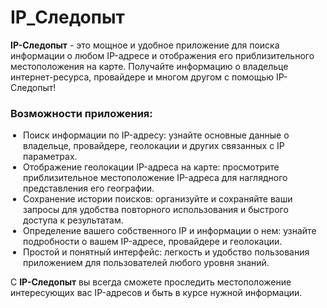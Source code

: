 # IP_Следопыт
<p><b>IP-Следопыт</b> - это мощное и удобное приложение для поиска информации о любом IP-адресе и отображения его приблизительного местоположения на карте. Получайте информацию о владельце интернет-ресурса, провайдере и многом другом с помощью IP-Следопыт!</p>

<h3>Возможности приложения:</h3>
<ul style="padding-left: 20px;">
  <li>Поиск информации по IP-адресу: узнайте основные данные о владельце, провайдере, геолокации и других связанных с IP параметрах.</li>
  <li>Отображение геолокации IP-адреса на карте: просмотрите приблизительное местоположение IP-адреса для наглядного представления его географии.</li>
  <li>Сохранение истории поисков: организуйте и сохраняйте ваши запросы для удобства повторного использования и быстрого доступа к результатам.</li>
  <li>Определение вашего собственного IP и информации о нем: узнайте подробности о вашем IP-адресе, провайдере и геолокации.</li>
  <li>Простой и понятный интерфейс: легкость и удобство пользования приложением для пользователей любого уровня знаний.</li>
</ul>
<p>С <b>IP-Следопыт</b> вы всегда сможете проследить местоположение интересующих вас IP-адресов и быть в курсе нужной информации.</p>
